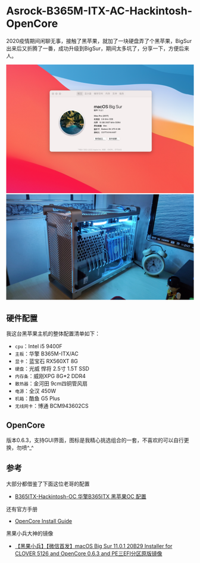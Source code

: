 # Asrock-B365M-ITX-AC-Hackintosh-OpenCore

2020疫情期间闲聊无事，接触了黑苹果，就加了一块硬盘弄了个黑苹果，BigSur出来后又折腾了一番，成功升级到BigSur，期间太多坑了，分享一下，方便后来人。

![](systemInfo.png)
![](机箱.jpg)
## 硬件配置
我这台黑苹果主机的整体配置清单如下：

- `cpu`：Intel i5 9400F
- `主板`：华擎 B365M-ITX/AC
- `显卡`：蓝宝石 RX560XT 8G
- `硬盘`：光威 悍将 2.5寸 1.5T SSD 
- `内存条`：威刚XPG 8G*2 DDR4
- `散热器`：金河田 9cm四铜管风扇
- `电源`：全汉 450W
- `机箱`：酷鱼 G5 Plus
- `无线网卡`：博通 BCM943602CS

## OpenCore
版本0.6.3，支持GUI界面，图标是我精心挑选组合的一套，不喜欢的可以自行更换，勿喷^_^

## 参考
大部分都借鉴了下面这位老哥的配置
- [B365ITX-Hackintosh-OC 华擎B365ITX 黑苹果OC 配置](https://github.com/Good0007/B365ITX-Hackintosh-OC)

还有官方手册
- [OpenCore Install Guide](https://dortania.github.io/OpenCore-Install-Guide/prerequisites.html)

黑果小兵大神的镜像
- [【黑果小兵】【微信首发】macOS Big Sur 11.0.1 20B29 Installer for CLOVER 5126 and OpenCore 0.6.3 and PE三EFI分区原版镜像](https://blog.daliansky.net/macOS-BigSur-11.0.1-20B29-Release-version-with-Clover-5126-and-OC-0.6.3-and-PE-original-image.html)
